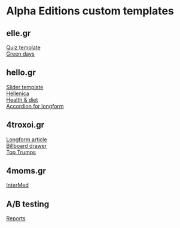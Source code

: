 # Alpha Editions custom templates

## elle.gr

[Quiz template](https://alpha-editions.github.io/custom-templates/el-quiz)\
[Green days](https://alpha-editions.github.io/custom-templates/el-greendays)

## hello.gr

[Slider template](https://alpha-editions.github.io/custom-templates/hl-slider)\
[Hellenica](https://alpha-editions.github.io/custom-templates/hl-hellenica)\
[Health & diet](https://alpha-editions.github.io/custom-templates/hl-healthdiet)\
[Accordion for longform](https://alpha-editions.github.io/custom-templates/hl-accordion)

## 4troxoi.gr

[Longform article](https://alpha-editions.github.io/custom-templates/4t-longform)\
[Billboard drawer](https://alpha-editions.github.io/custom-templates/4t-billboard)\
[Top Trumps](https://alpha-editions.github.io/custom-templates/4t-toptrumps)

## 4moms.gr

[InterMed](https://alpha-editions.github.io/custom-templates/4m-intermed)

## A/B testing

[Reports](https://alpha-editions.github.io/custom-templates/ab-reports)